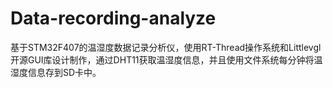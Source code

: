 # Data-recording-analyze
基于STM32F407的温湿度数据记录分析仪，使用RT-Thread操作系统和Littlevgl开源GUI库设计制作，通过DHT11获取温湿度信息，并且使用文件系统每分钟将温湿度信息存到SD卡中。
